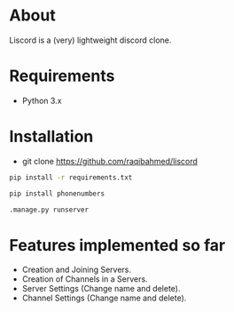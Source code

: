 # About

Liscord is a (very) lightweight discord clone.

# Requirements

* Python 3.x

# Installation

* git clone https://github.com/raqibahmed/liscord

```bash
pip install -r requirements.txt
```
```bash
pip install phonenumbers
```
```bash
.manage.py runserver
```

# Features implemented so far

* Creation and Joining Servers.
* Creation of Channels in a Servers.
* Server Settings (Change name and delete).
* Channel Settings (Change name and delete).
